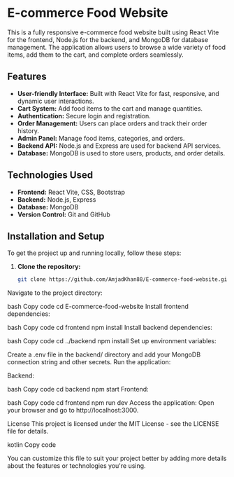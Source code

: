 # E-commerce Food Website

This is a fully responsive e-commerce food website built using React Vite for the frontend, Node.js for the backend, and MongoDB for database management. The application allows users to browse a wide variety of food items, add them to the cart, and complete orders seamlessly.

## Features

- **User-friendly Interface:** Built with React Vite for fast, responsive, and dynamic user interactions.
- **Cart System:** Add food items to the cart and manage quantities.
- **Authentication:** Secure login and registration.
- **Order Management:** Users can place orders and track their order history.
- **Admin Panel:** Manage food items, categories, and orders.
- **Backend API:** Node.js and Express are used for backend API services.
- **Database:** MongoDB is used to store users, products, and order details.
  
## Technologies Used

- **Frontend:** React Vite, CSS, Bootstrap
- **Backend:** Node.js, Express
- **Database:** MongoDB
- **Version Control:** Git and GitHub

## Installation and Setup

To get the project up and running locally, follow these steps:

1. **Clone the repository:**
   ```bash
   git clone https://github.com/AmjadKhan88/E-commerce-food-website.git


Navigate to the project directory:

bash
Copy code
cd E-commerce-food-website
Install frontend dependencies:

bash
Copy code
cd frontend
npm install
Install backend dependencies:

bash
Copy code
cd ../backend
npm install
Set up environment variables:

Create a .env file in the backend/ directory and add your MongoDB connection string and other secrets.
Run the application:

Backend:

bash
Copy code
cd backend
npm start
Frontend:

bash
Copy code
cd frontend
npm run dev
Access the application: Open your browser and go to http://localhost:3000.

License
This project is licensed under the MIT License - see the LICENSE file for details.

kotlin
Copy code

You can customize this file to suit your project better by adding more details about the features or technologies you're using.





